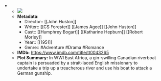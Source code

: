 - 
    - ![](https://m.media-amazon.com/images/M/MV5BYzM3YjE2NGMtODY3Zi00NTY0LWE4Y2EtMTE5YzNmM2U1NTg2XkEyXkFqcGdeQXVyMTY5Nzc4MDY@._V1_SX300.jpg)  
    - **Metadata:**
        - Director:: [[John Huston]]
        - Writer:: [[CS Forester]] [[James Agee]] [[John Huston]]
        - Cast:: [[Humphrey Bogart]] [[Katharine Hepburn]] [[Robert Morley]]
        - Year:: [[1951]]
        - Genre:: #Adventure #Drama #Romance
    - **IMDb:** https://www.imdb.com/title/tt0043265
    - **Plot Summary:** In WWI East Africa, a gin-swilling Canadian riverboat captain is persuaded by a strait-laced English missionary to undertake a trip up a treacherous river and use his boat to attack a German gunship.
